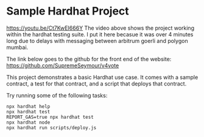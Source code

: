 # Sample Hardhat Project
https://youtu.be/Ct7KwEI666Y
The video above shows the project working within the hardhat testing suite. I put it here becasue it was over 4 minutes long due to delays with messaging between arbitrum goerli and polygon mumbai.

The link below goes to the github for the front end of the website:
https://github.com/SupremeSeymour/v4vote

This project demonstrates a basic Hardhat use case. It comes with a sample contract, a test for that contract, and a script that deploys that contract.

Try running some of the following tasks:

```shell
npx hardhat help
npx hardhat test
REPORT_GAS=true npx hardhat test
npx hardhat node
npx hardhat run scripts/deploy.js
```
